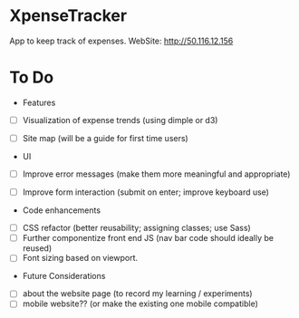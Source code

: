 # XpenseTracker
App to keep track of expenses. WebSite: http://50.116.12.156

# To Do
- Features
- [ ] Visualization of expense trends (using dimple or d3)
- [ ] Site map (will be a guide for first time users)


- UI
- [ ] Improve error messages (make them more meaningful and appropriate)
- [ ] Improve form interaction (submit on enter; improve keyboard use)


- Code enhancements
- [ ] CSS refactor (better reusability; assigning classes; use Sass)
- [ ] Further componentize front end JS (nav bar code should ideally be reused)
- [ ] Font sizing based on viewport.

- Future Considerations
- [ ] about the website page (to record my learning / experiments)
- [ ] mobile website?? (or make the existing one mobile compatible)
